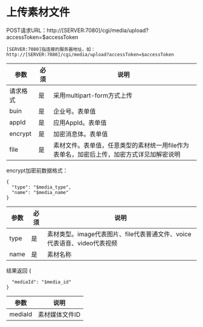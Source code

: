 # 上传素材文件

POST请求URL：http://[SERVER:7080]/cgi/media/upload?accessToken=$accessToken

```
[SERVER:7080]指连接的服务器地址，如：http://[SERVER:7080]/cgi/media/upload?accessToken=$accessToken
```

| 参数     | 必须 | 说明                                                         |
| -------- | ---- | ------------------------------------------------------------ |
| 请求格式 | 是   | 采用multipart-form方式上传                                   |
| buin     | 是   | 企业号。表单值                                               |
| appId    | 是   | 应用AppId。表单值                                            |
| encrypt  | 是   | 加密消息体。表单值                                           |
| file     | 是   | 素材文件。表单值，任意类型的素材统一用file作为表单名，加密后上传，加密方式详见加解密说明 |

encrypt加密前数据格式：

```
{
  "type": "$media_type",
  "name": "$media_name"
}
```

| 参数 | 必须 | 说明                                                         |
| ---- | ---- | ------------------------------------------------------------ |
| type | 是   | 素材类型。image代表图片、file代表普通文件、voice代表语音、video代表视频 |
| name | 是   | 素材名称                                                     |

结果返回
{

```
  "mediaId": "$media_id"
}
```

| 参数    | 说明           |
| ------- | -------------- |
| mediaId | 素材媒体文件ID |